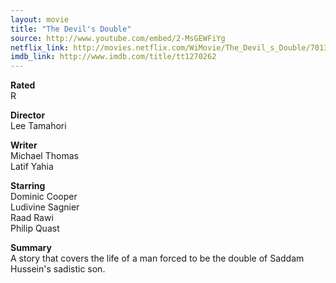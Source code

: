 ```yaml
---
layout: movie
title: "The Devil's Double"
source: http://www.youtube.com/embed/2-MsGEWFiYg
netflix_link: http://movies.netflix.com/WiMovie/The_Devil_s_Double/70139562
imdb_link: http://www.imdb.com/title/tt1270262
---
```


__Rated__<br /><span class="rated ts">R</span>

__Director__<br />Lee Tamahori

__Writer__<br />Michael Thomas<br />Latif Yahia

__Starring__<br />Dominic Cooper<br />Ludivine Sagnier<br />Raad Rawi<br />Philip Quast

__Summary__<br />A story that covers the life of a man forced to be the double of Saddam Hussein's sadistic son.
